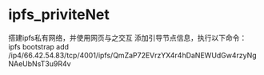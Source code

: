 # ipfs_priviteNet
搭建ipfs私有网络，并使用网页与之交互
添加引导节点信息，执行以下命令：
ipfs bootstrap add /ip4/66.42.54.83/tcp/4001/ipfs/QmZaP72EVrzYX4r4hDaNEWUdGw4rzyNgNAeUbNsT3u9R4v
